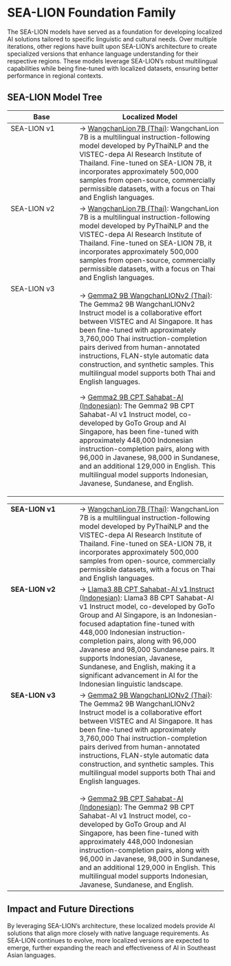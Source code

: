 # SEA-LION Foundation Family

The SEA-LION models have served as a foundation for developing localized AI solutions tailored to specific linguistic and cultural needs. Over multiple iterations, other regions have built upon SEA-LION’s architecture to create specialized versions that enhance language understanding for their respective regions. These models leverage SEA-LION’s robust multilingual capabilities while being fine-tuned with localized datasets, ensuring better performance in regional contexts.

## SEA-LION Model Tree

<table><thead><tr><th width="144" valign="top">Base</th><th>Localized Model</th></tr></thead><tbody><tr><td valign="top">SEA-LION v1</td><td>→ <a href="https://huggingface.co/airesearch/WangchanLion7B">WangchanLion 7B (Thai)</a>: WangchanLion 7B is a multilingual instruction-following model developed by PyThaiNLP and the VISTEC-depa AI Research Institute of Thailand. Fine-tuned on SEA-LION 7B, it incorporates approximately 500,000 samples from open-source, commercially permissible datasets, with a focus on Thai and English languages.</td></tr><tr><td valign="top">SEA-LION v2</td><td>→ <a href="https://huggingface.co/airesearch/WangchanLion7B">WangchanLion 7B (Thai)</a>: WangchanLion 7B is a multilingual instruction-following model developed by PyThaiNLP and the VISTEC-depa AI Research Institute of Thailand. Fine-tuned on SEA-LION 7B, it incorporates approximately 500,000 samples from open-source, commercially permissible datasets, with a focus on Thai and English languages.</td></tr><tr><td valign="top">SEA-LION v3</td><td><p>→ <a href="https://huggingface.co/aisingapore/Gemma2-9b-WangchanLIONv2-instruct">Gemma2 9B WangchanLIONv2 (Thai)</a>: The Gemma2 9B WangchanLIONv2 Instruct model is a collaborative effort between VISTEC and AI Singapore. It has been fine-tuned with approximately 3,760,000 Thai instruction-completion pairs derived from human-annotated instructions, FLAN-style automatic data construction, and synthetic samples. This multilingual model supports both Thai and English languages.</p><p></p><p>→ <a href="https://huggingface.co/GoToCompany/gemma2-9b-cpt-sahabatai-v1-instruct">Gemma2 9B CPT Sahabat-AI (Indonesian)</a>: The Gemma2 9B CPT Sahabat-AI v1 Instruct model, co-developed by GoTo Group and AI Singapore, has been fine-tuned with approximately 448,000 Indonesian instruction-completion pairs, along with 96,000 in Javanese, 98,000 in Sundanese, and an additional 129,000 in English. This multilingual model supports Indonesian, Javanese, Sundanese, and English.</p></td></tr></tbody></table>

<table>
<tr>
    <td width="144" valign="top"><b>SEA-LION v1</b></td>
    <td valign="top">→ <a href="https://huggingface.co/airesearch/WangchanLion7B">WangchanLion 7B (Thai)</a>: WangchanLion 7B is a multilingual instruction-following model developed by PyThaiNLP and the VISTEC-depa AI Research Institute of Thailand. Fine-tuned on SEA-LION 7B, it incorporates approximately 500,000 samples from open-source, commercially permissible datasets, with a focus on Thai and English languages.</td>
</tr>
<tr>
    <td width="144" valign="top"><b>SEA-LION v2</b></td>
    <td valign="top">→ <a href="https://huggingface.co/GoToCompany/llama3-8b-cpt-sahabatai-v1-instruct">Llama3 8B CPT Sahabat-AI v1 Instruct (Indonesian)</a>: Llama3 8B CPT Sahabat-AI v1 Instruct model, co-developed by GoTo Group and AI Singapore, is an Indonesian-focused adaptation fine-tuned with 448,000 Indonesian instruction-completion pairs, along with 96,000 Javanese and 98,000 Sundanese pairs. It supports Indonesian, Javanese, Sundanese, and English, making it a significant advancement in AI for the Indonesian linguistic landscape.</td>
</tr>
<tr>
    <td width="144" valign="top"><b>SEA-LION v3</b></td>
    <td valign="top">→ <a href="https://huggingface.co/aisingapore/Gemma2-9b-WangchanLIONv2-instruct">Gemma2 9B WangchanLIONv2 (Thai)</a>: The Gemma2 9B WangchanLIONv2 Instruct model is a collaborative effort between VISTEC and AI Singapore. It has been fine-tuned with approximately 3,760,000 Thai instruction-completion pairs derived from human-annotated instructions, FLAN-style automatic data construction, and synthetic samples. This multilingual model supports both Thai and English languages.<br><br>→ <a href="https://huggingface.co/GoToCompany/gemma2-9b-cpt-sahabatai-v1-instruct">Gemma2 9B CPT Sahabat-AI (Indonesian)</a>: The Gemma2 9B CPT Sahabat-AI v1 Instruct model, co-developed by GoTo Group and AI Singapore, has been fine-tuned with approximately 448,000 Indonesian instruction-completion pairs, along with 96,000 in Javanese, 98,000 in Sundanese, and an additional 129,000 in English. This multilingual model supports Indonesian, Javanese, Sundanese, and English.</td>
</tr>
</table>

## Impact and Future Directions

By leveraging SEA-LION’s architecture, these localized models provide AI solutions that align more closely with native language requirements. As SEA-LION continues to evolve, more localized versions are expected to emerge, further expanding the reach and effectiveness of AI in Southeast Asian languages.
